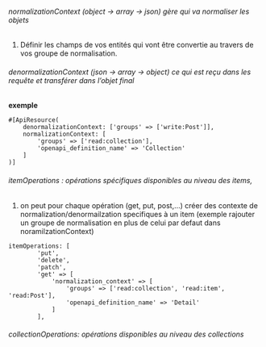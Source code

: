 ###### normalizationContext (object -> array -> json) gère qui va normaliser les objets
1. Définir les champs de vos entités qui vont être convertie au travers de vos groupe de normalisation.
   
###### denormalizationContext (json -> array -> object) ce qui est reçu dans les requête et transférer dans l’objet final

__exemple__
```
#[ApiResource(
    denormalizationContext: ['groups' => ['write:Post']],
    normalizationContext: [
        'groups' => ['read:collection'],
        'openapi_definition_name' => 'Collection'
    ]
)]
```

###### itemOperations :  opérations spécifiques disponibles au niveau des items,
1. on peut pour chaque opération (get, put, post,…) créer des contexte de normalization/denormailzation specifiques à un item (exemple rajouter un groupe de normalisation en plus de celui par defaut dans noramilzationContext)

```
itemOperations: [
        'put',
        'delete',
        'patch',
        'get' => [
            'normalization_context' => [
                'groups' => ['read:collection', 'read:item', 'read:Post'],
                'openapi_definition_name' => 'Detail'
            ]
        ],
```
   
###### collectionOperations: opérations disponibles au niveau des collections
